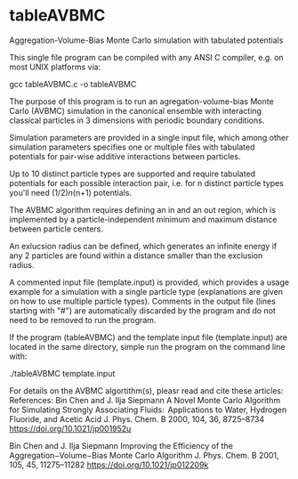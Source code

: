 # tableAVBMC
Aggregation-Volume-Bias Monte Carlo simulation with tabulated potentials

This single file program can be compiled with any ANSI C compiler, 
e.g. on most UNIX platforms via:

gcc tableAVBMC.c -o tableAVBMC
  
The purpose of this program is to run an agregation-volume-bias Monte Carlo (AVBMC) 
simulation in the canonical ensemble with interacting classical particles in 
3 dimensions with periodic boundary conditions. 

Simulation parameters are provided in a single input file, which among other 
simulation parameters specifies one or multiple files with tabulated potentials 
for pair-wise additive interactions between particles.

Up to 10 distinct particle types are supported and require tabulated potentials 
for each possible interaction pair, i.e. for n distinct particle types you'll 
need (1/2)*n*(n+1) potentials.

The AVBMC algorithm requires defining an in and an out region, which is implemented 
by a particle-independent minimum and maximum distance between particle centers.

An exlucsion radius can be defined, which generates an infinite energy if any 2 
particles are found within a distance smaller than the exclusion radius.

A commented input file (template.input) is provided, which provides a usage example 
for a simulation with a single particle type (explanations are given on how to use 
multiple particle types). Comments in the output file (lines starting with "#") 
are automatically discarded by the program and do not need to be removed to run 
the program.

If the program (tableAVBMC) and the template input file (template.input) are 
located in the same directory, simple run the program on the command line with:

./tableAVBMC template.input

For details on the AVBMC algortithm(s), pleasr read and cite these articles:
References:
Bin Chen and J. Ilja Siepmann
A Novel Monte Carlo Algorithm for Simulating Strongly Associating Fluids:  
Applications to Water, Hydrogen Fluoride, and Acetic Acid
J. Phys. Chem. B 2000, 104, 36, 8725–8734
https://doi.org/10.1021/jp001952u

Bin Chen and J. Ilja Siepmann
Improving the Efficiency of the Aggregation−Volume−Bias Monte Carlo Algorithm
J. Phys. Chem. B 2001, 105, 45, 11275–11282
https://doi.org/10.1021/jp012209k

